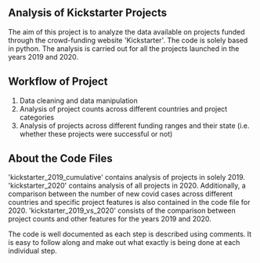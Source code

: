## Analysis of Kickstarter Projects
The aim of this project is to analyze the data available on projects funded through the crowd-funding website 'Kickstarter'. The code is solely based in python. The analysis is carried out for all the projects launched in the years 2019 and 2020. 

## Workflow of Project
1. Data cleaning and data manipulation
2. Analysis of project counts across different countries and project categories
3. Analysis of projects across different funding ranges and their state (i.e. whether these projects were successful or not)

## About the Code Files
'kickstarter_2019_cumulative' contains analysis of projects in solely 2019. 'kickstarter_2020' contains analysis of all projects in 2020. Additionally, a comparison between the number of new covid cases across different countries and specific project features is also contained in the code file for 2020. 'kickstarter_2019_vs_2020' consists of the comparison between project counts and other features for the years 2019 and 2020. 

The code is well documented as each step is described using comments. It is easy to follow along and make out what exactly is being done at each individual step.
